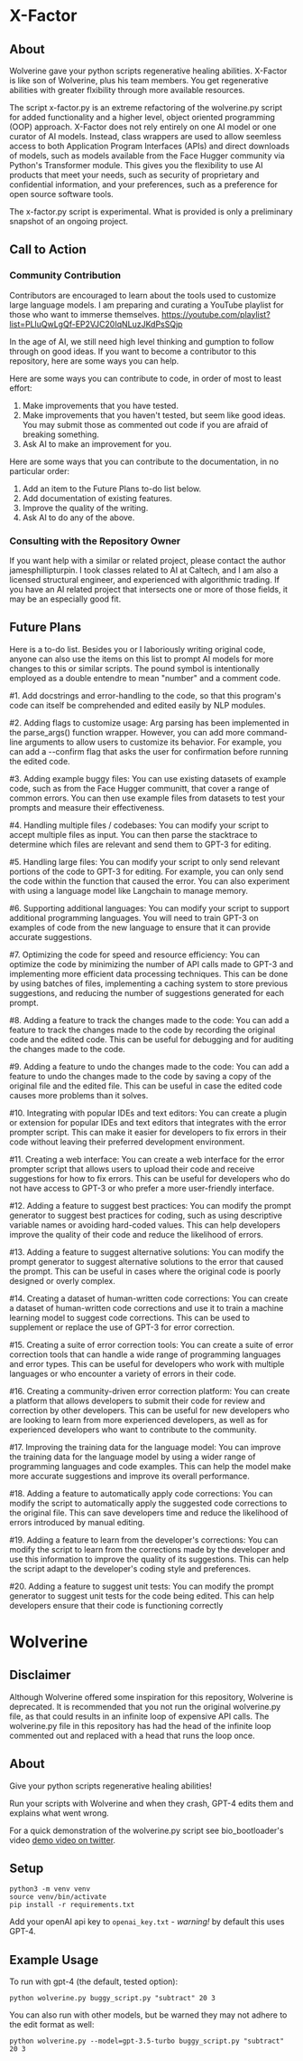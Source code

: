 # X-Factor
## About

Wolverine gave your python scripts regenerative healing abilities. X-Factor is like son of Wolverine, plus his team members. You get regenerative abilities with greater flxibility through more available resources.

The script x-factor.py is an extreme refactoring of the wolverine.py script for added functionality and a higher level, object oriented programming (OOP) approach. X-Factor does not rely entirely on one AI model or one curator of AI models. Instead, class wrappers are used to allow seemless access to both Application Program Interfaces (APIs) and direct downloads of models, such as models available from the Face Hugger community via Python's Transformer module. This gives you the flexibility to use AI products that meet your needs, such as security of proprietary and confidential information, and your preferences, such as a preference for open source software tools.

The x-factor.py script is experimental. What is provided is only a preliminary snapshot of an ongoing project.

## Call to Action

### Community Contribution
Contributors are encouraged to learn about the tools used to customize large language models. I am preparing and curating a YouTube playlist for those who want to immerse themselves.
https://youtube.com/playlist?list=PLluQwLgQf-EP2VJC20IqNLuzJKdPsSQjp

In the age of AI, we still need high level thinking and gumption to follow through on good ideas.
If you want to become a contributor to this repository, here are some ways you can help.

Here are some ways you can contribute to code, in order of most to least effort:
1. Make improvements that you have tested.
2. Make improvements that you haven't tested, but seem like good ideas. You may submit those as commented out code if you are afraid of breaking something.
3. Ask AI to make an improvement for you.

Here are some ways that you can contribute to the documentation, in no particular order:
1. Add an item to the Future Plans to-do list below.
2. Add documentation of existing features.
3. Improve the quality of the writing.
4. Ask AI to do any of the above.

### Consulting with the Repository Owner
If you want help with a similar or related project, please contact the author jamesphillipturpin. I took classes related to AI at Caltech, and I am also a licensed structural engineer, and experienced with algorithmic trading. If you have an AI related project that intersects one or more of those fields, it may be an especially good fit.

## Future Plans

Here is a to-do list. Besides you or I laboriously writing original code, anyone can also use the items on this list to prompt AI models for more changes to this or similar scripts. The pound symbol is intentionally employed as a double entendre to mean "number" and a comment code.

#1. Add docstrings and error-handling to the code, so that this program's code can itself be comprehended and edited easily by NLP modules.

#2. Adding flags to customize usage: Arg parsing has been implemented in the parse_args() function wrapper. However, you can add more command-line arguments to allow users to customize its behavior. For example, you can add a --confirm flag that asks the user for confirmation before running the edited code.

#3. Adding example buggy files: You can use existing datasets of example code, such as from the Face Hugger communitt, that cover a range of common errors. You can then use example files from datasets to test your prompts and measure their effectiveness.

#4. Handling multiple files / codebases: You can modify your script to accept multiple files as input. You can then parse the stacktrace to determine which files are relevant and send them to GPT-3 for editing.

#5. Handling large files: You can modify your script to only send relevant portions of the code to GPT-3 for editing. For example, you can only send the code within the function that caused the error. You can also experiment with using a language model like Langchain to manage memory.

#6. Supporting additional languages: You can modify your script to support additional programming languages. You will need to train GPT-3 on examples of code from the new language to ensure that it can provide accurate suggestions.

#7. Optimizing the code for speed and resource efficiency: You can optimize the code by minimizing the number of API calls made to GPT-3 and implementing more efficient data processing techniques. This can be done by using batches of files, implementing a caching system to store previous suggestions, and reducing the number of suggestions generated for each prompt.

#8. Adding a feature to track the changes made to the code: You can add a feature to track the changes made to the code by recording the original code and the edited code. This can be useful for debugging and for auditing the changes made to the code.

#9. Adding a feature to undo the changes made to the code: You can add a feature to undo the changes made to the code by saving a copy of the original file and the edited file. This can be useful in case the edited code causes more problems than it solves.

#10. Integrating with popular IDEs and text editors: You can create a plugin or extension for popular IDEs and text editors that integrates with the error prompter script. This can make it easier for developers to fix errors in their code without leaving their preferred development environment.

#11. Creating a web interface: You can create a web interface for the error prompter script that allows users to upload their code and receive suggestions for how to fix errors. This can be useful for developers who do not have access to GPT-3 or who prefer a more user-friendly interface.

#12. Adding a feature to suggest best practices: You can modify the prompt generator to suggest best practices for coding, such as using descriptive variable names or avoiding hard-coded values. This can help developers improve the quality of their code and reduce the likelihood of errors.

#13. Adding a feature to suggest alternative solutions: You can modify the prompt generator to suggest alternative solutions to the error that caused the prompt. This can be useful in cases where the original code is poorly designed or overly complex.

#14. Creating a dataset of human-written code corrections: You can create a dataset of human-written code corrections and use it to train a machine learning model to suggest code corrections. This can be used to supplement or replace the use of GPT-3 for error correction.

#15. Creating a suite of error correction tools: You can create a suite of error correction tools that can handle a wide range of programming languages and error types. This can be useful for developers who work with multiple languages or who encounter a variety of errors in their code.

#16. Creating a community-driven error correction platform: You can create a platform that allows developers to submit their code for review and correction by other developers. This can be useful for new developers who are looking to learn from more experienced developers, as well as for experienced developers who want to contribute to the community.

#17. Improving the training data for the language model: You can improve the training data for the language model by using a wider range of programming languages and code examples. This can help the model make more accurate suggestions and improve its overall performance.

#18. Adding a feature to automatically apply code corrections: You can modify the script to automatically apply the suggested code corrections to the original file. This can save developers time and reduce the likelihood of errors introduced by manual editing.

#19. Adding a feature to learn from the developer's corrections: You can modify the script to learn from the corrections made by the developer and use this information to improve the quality of its suggestions. This can help the script adapt to the developer's coding style and preferences.

#20. Adding a feature to suggest unit tests: You can modify the prompt generator to suggest unit tests for the code being edited. This can help developers ensure that their code is functioning correctly

# Wolverine

## Disclaimer

Although Wolverine offered some inspiration for this repository, Wolverine is deprecated. It is recommended that you not run the original wolverine.py file, as that could results in an infinite loop of expensive API calls. The wolverine.py file in this repository has had the head of the infinite loop commented out and replaced with a head that runs the loop once.

## About

Give your python scripts regenerative healing abilities!

Run your scripts with Wolverine and when they crash, GPT-4 edits them and explains what went wrong.

For a quick demonstration of the wolverine.py script see bio_bootloader's video [demo video on twitter](https://twitter.com/bio_bootloader/status/1636880208304431104).

## Setup

    python3 -m venv venv
    source venv/bin/activate
    pip install -r requirements.txt

Add your openAI api key to `openai_key.txt` - _warning!_ by default this uses GPT-4.

## Example Usage

To run with gpt-4 (the default, tested option):

    python wolverine.py buggy_script.py "subtract" 20 3

You can also run with other models, but be warned they may not adhere to the edit format as well:

    python wolverine.py --model=gpt-3.5-turbo buggy_script.py "subtract" 20 3
